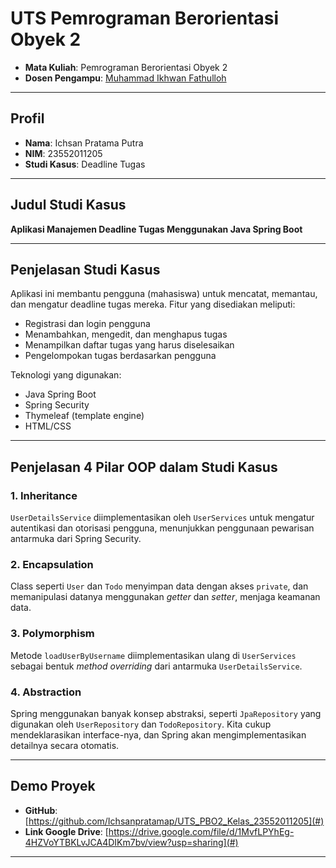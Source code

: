 # UTS Pemrograman Berorientasi Obyek 2

- **Mata Kuliah**: Pemrograman Berorientasi Obyek 2  
- **Dosen Pengampu**: [Muhammad Ikhwan Fathulloh](https://github.com/Muhammad-Ikhwan-Fathulloh)

---

##  Profil

- **Nama**: Ichsan Pratama Putra  
- **NIM**: 23552011205  
- **Studi Kasus**: Deadline Tugas

---

##  Judul Studi Kasus

**Aplikasi Manajemen Deadline Tugas Menggunakan Java Spring Boot**

---

##  Penjelasan Studi Kasus

Aplikasi ini membantu pengguna (mahasiswa) untuk mencatat, memantau, dan mengatur deadline tugas mereka. Fitur yang disediakan meliputi:

- Registrasi dan login pengguna
- Menambahkan, mengedit, dan menghapus tugas
- Menampilkan daftar tugas yang harus diselesaikan
- Pengelompokan tugas berdasarkan pengguna

Teknologi yang digunakan:
- Java Spring Boot
- Spring Security
- Thymeleaf (template engine)
- HTML/CSS

---

##  Penjelasan 4 Pilar OOP dalam Studi Kasus

### 1.  Inheritance
`UserDetailsService` diimplementasikan oleh `UserServices` untuk mengatur autentikasi dan otorisasi pengguna, menunjukkan penggunaan pewarisan antarmuka dari Spring Security.

### 2.  Encapsulation
Class seperti `User` dan `Todo` menyimpan data dengan akses `private`, dan memanipulasi datanya menggunakan *getter* dan *setter*, menjaga keamanan data.

### 3.  Polymorphism
Metode `loadUserByUsername` diimplementasikan ulang di `UserServices` sebagai bentuk *method overriding* dari antarmuka `UserDetailsService`.

### 4.  Abstraction
Spring menggunakan banyak konsep abstraksi, seperti `JpaRepository` yang digunakan oleh `UserRepository` dan `TodoRepository`. Kita cukup mendeklarasikan interface-nya, dan Spring akan mengimplementasikan detailnya secara otomatis.

---

##  Demo Proyek

- **GitHub**: [https://github.com/Ichsanpratamap/UTS_PBO2_Kelas_23552011205](#)
- **Link Google Drive**: [https://drive.google.com/file/d/1MvfLPYhEg-4HZVoYTBKLvJCA4DIKm7bv/view?usp=sharing](#)

---

